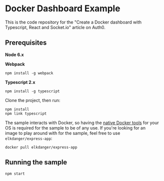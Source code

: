 # Docker Dashboard Example

This is the code repository for the "Create a Docker dashboard with Typescript, React and Socket.io" article on Auth0.

## Prerequisites

**Node 6.x**

**Webpack**

```
npm install -g webpack
```

**Typescript 2.x**

```
npm install -g typescript
```

Clone the project, then run:

```
npm install
npm link typescript
```

The sample interacts with Docker, so having the [native Docker tools](https://www.docker.com/) for your OS is required for the sample to be of any use. If you're looking for an image to play around with for the sample, feel free to use `elkdanger/express-app`:

`docker pull elkdanger/express-app`

## Running the sample

```
npm start
```
